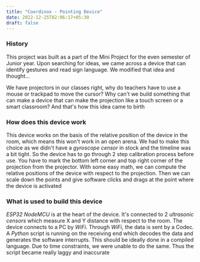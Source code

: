 ```yaml
---
title: "Coordinox - Pointing Device"
date: 2022-12-25T02:06:17+05:30
draft: false
---
```


### History

This project was built as a part of the Mini Project for the even semester of Junior year. Upon searching for ideas, we came across a device that can identify gestures and read sign language. We modified that idea and thought...

We have projectors in our classes right, why do teachers have to use a mouse or trackpad to move the cursor? Why can't we build something that can make a device that can make the projection like a touch screen or a smart classroom? And that's how this idea came to birth

### How does this device work

This device works on the basis of the relative position of the device in the room, which means this won't work in an open arena. We had to make this choice as we didn't have a *gyroscope censor* in stock and the timeline was a bit tight. So the device has to go through 2 step calibration process before use. You have to mark the bottom left corner and top right corner of the projection from the projector. With some easy math, we can compute the relative positions of the device with respect to the projection. Then we can scale down the points and give software clicks and drags at the point where the device is activated

### What is used to build this device

*ESP32 NodeMCU* is at the heart of the device. It's connected to 2 *ultrasonic censors* which measure X and Y distance with respect to the room. The device connects to a PC by *WiFi*. Through *WiFi*, the data is sent by a Codec. A *Python* script is running on the receiving end which decodes the data and generates the software interrupts. This should be ideally done in a compiled language. Due to time constraints, we were unable to do the same. Thus the script became really laggy and inaccurate
